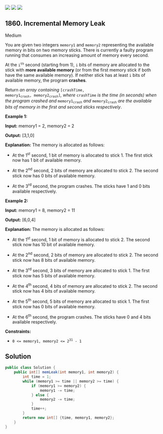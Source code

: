 [![](https://img.shields.io/github/stars/javadev/LeetCode-in-Java?label=Stars&style=flat-square)](https://github.com/javadev/LeetCode-in-Java)
[![](https://img.shields.io/github/forks/javadev/LeetCode-in-Java?label=Fork%20me%20on%20GitHub%20&style=flat-square)](https://github.com/javadev/LeetCode-in-Java/fork)
[![](https://img.shields.io/badge/-LeetCode%20in%20Kotlin-blue?style=flat-square)](https://github.com/javadev/LeetCode-in-Kotlin)

## 1860\. Incremental Memory Leak

Medium

You are given two integers `memory1` and `memory2` representing the available memory in bits on two memory sticks. There is currently a faulty program running that consumes an increasing amount of memory every second.

At the <code>i<sup>th</sup></code> second (starting from 1), `i` bits of memory are allocated to the stick with **more available memory** (or from the first memory stick if both have the same available memory). If neither stick has at least `i` bits of available memory, the program **crashes**.

Return _an array containing_ <code>[crashTime, memory1<sub>crash</sub>, memory2<sub>crash</sub>]</code>_, where_ `crashTime` _is the time (in seconds) when the program crashed and_ <code>memory1<sub>crash</sub></code> _and_ <code>memory2<sub>crash</sub></code> _are the available bits of memory in the first and second sticks respectively_.

**Example 1:**

**Input:** memory1 = 2, memory2 = 2

**Output:** [3,1,0]

**Explanation:** The memory is allocated as follows:

- At the 1<sup>st</sup> second, 1 bit of memory is allocated to stick 1. The first stick now has 1 bit of available memory.

- At the 2<sup>nd</sup> second, 2 bits of memory are allocated to stick 2. The second stick now has 0 bits of available memory. 

- At the 3<sup>rd</sup> second, the program crashes. The sticks have 1 and 0 bits available respectively.

**Example 2:**

**Input:** memory1 = 8, memory2 = 11

**Output:** [6,0,4]

**Explanation:** The memory is allocated as follows: 

- At the 1<sup>st</sup> second, 1 bit of memory is allocated to stick 2. The second stick now has 10 bit of available memory. 

- At the 2<sup>nd</sup> second, 2 bits of memory are allocated to stick 2. The second stick now has 8 bits of available memory. 

- At the 3<sup>rd</sup> second, 3 bits of memory are allocated to stick 1. The first stick now has 5 bits of available memory.

- At the 4<sup>th</sup> second, 4 bits of memory are allocated to stick 2. The second stick now has 4 bits of available memory. 

- At the 5<sup>th</sup> second, 5 bits of memory are allocated to stick 1. The first stick now has 0 bits of available memory.

- At the 6<sup>th</sup> second, the program crashes. The sticks have 0 and 4 bits available respectively.

**Constraints:**

*   <code>0 <= memory1, memory2 <= 2<sup>31</sup> - 1</code>

## Solution

```java
public class Solution {
    public int[] memLeak(int memory1, int memory2) {
        int time = 1;
        while (memory1 >= time || memory2 >= time) {
            if (memory1 >= memory2) {
                memory1 -= time;
            } else {
                memory2 -= time;
            }
            time++;
        }
        return new int[] {time, memory1, memory2};
    }
}
```